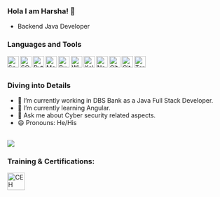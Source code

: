 ### Hola I am Harsha! 👋

* Backend Java Developer

### Languages and Tools

<img align="left" alt="Spring Boot" width="26px" src="https://user-images.githubusercontent.com/32995285/140377980-fd4f4034-5263-4c7b-b3dc-d2666b09adbf.png" />
<img align="left" alt="SQL" width="26px" src="https://user-images.githubusercontent.com/32995285/140377980-fd4f4034-5263-4c7b-b3dc-d2666b09adbf.png" />
<img align="left" alt="Python" width="26px" src="https://user-images.githubusercontent.com/32995285/140377980-fd4f4034-5263-4c7b-b3dc-d2666b09adbf.png" />
<img align="left" alt="Metasploit" width="26px" src="https://user-images.githubusercontent.com/32995285/140378981-764880af-2c93-4571-93ef-70be812323cd.png" />
<img align="left" alt="Burp Suite" width="26px" src="https://user-images.githubusercontent.com/32995285/140379262-f7fe4a3a-c4f3-44d5-82d7-582475f491c5.png" />
<img align="left" alt="Wireshark" width="26px" src="https://user-images.githubusercontent.com/32995285/140379332-75fa537e-8bca-43e5-9264-2da5837d6a73.png" />
<img align="left" alt="Kali Linux" width="26px" src="https://user-images.githubusercontent.com/32995285/140379427-8debf3a8-95f6-4040-95fb-525b9679ee17.png" />
<img align="left" alt="Nessus" width="26px" src="https://user-images.githubusercontent.com/32995285/140379547-e6a9532c-8d52-4e4c-a67e-9e7d5f84900d.png" />
<img align="left" alt="Git" width="26px" src="https://user-images.githubusercontent.com/32995285/140379718-89ac4664-8aa8-4ff2-8c24-154b72d8fc3b.png" />
<img align="left" alt="GitHub" width="26px" src="https://user-images.githubusercontent.com/32995285/140379843-21d08869-16fc-470f-b2f3-349d9a6ed22c.png" />
<img align="left" alt="Terminal" width="26px" src="https://user-images.githubusercontent.com/32995285/140379911-acc8b9fa-e972-4325-bdab-7251e5d41674.png" />
<br />
<br />

### Diving into Details

- 🔭 I’m currently working in DBS Bank as a Java Full Stack Developer.
- 🌱 I’m currently learning Angular.
- 💬 Ask me about Cyber security related aspects.
- 😄 Pronouns: He/His
<br />
<img src="https://github-readme-stats.vercel.app/api?username=harsha-kidambi&&show_icons=true&title_color=ffffff&icon_color=bb2acf&text_color=daf7dc&bg_color=151515">
<br />

### Training & Certifications:

[<img align="left" alt="CEH" width="40px" src="https://user-images.githubusercontent.com/32995285/140595975-366938f9-3ae0-43c2-88b2-6bb5f8eb5d44.png" />][CEH]








[CEH]: https://aspen.eccouncil.org/VerifyBadge?type=certification&a=uGh6mrR+HY9u2Ej0fXXHwoT/V4TG899cZr8cbP0Sjpg=
